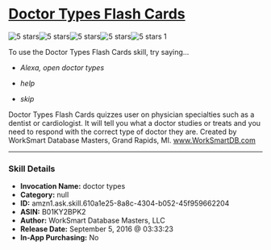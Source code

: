 # [Doctor Types Flash Cards](http://alexa.amazon.com/#skills/amzn1.ask.skill.610a1e25-8a8c-4304-b052-45f959662204)
![5 stars](../../images/ic_star_black_18dp_1x.png)![5 stars](../../images/ic_star_black_18dp_1x.png)![5 stars](../../images/ic_star_black_18dp_1x.png)![5 stars](../../images/ic_star_black_18dp_1x.png)![5 stars](../../images/ic_star_black_18dp_1x.png) 1

To use the Doctor Types Flash Cards skill, try saying...

* *Alexa, open doctor types*

* *help*

* *skip*

Doctor Types Flash Cards quizzes user on physician specialties such as a dentist or cardiologist.  It will tell you what a doctor studies or treats and you need to respond with the correct type of doctor they are.  Created by WorkSmart Database Masters, Grand Rapids, MI.  www.WorkSmartDB.com

***

### Skill Details

* **Invocation Name:** doctor types
* **Category:** null
* **ID:** amzn1.ask.skill.610a1e25-8a8c-4304-b052-45f959662204
* **ASIN:** B01KY2BPK2
* **Author:** WorkSmart Database Masters, LLC
* **Release Date:** September 5, 2016 @ 03:33:23
* **In-App Purchasing:** No
